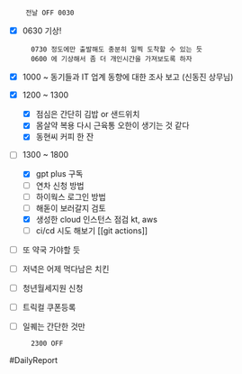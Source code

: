 		전날 OFF 0030 

- [x] 0630 기상! 
	 
		0730 정도에만 출발해도 충분히 일찍 도착할 수 있는 듯 
		0600 에 기상해서 좀 더 개인시간을 가져보도록 하자 
	
- [x] 1000 ~ 동기들과 IT 업계 동향에 대한 조사 보고 (신동진 상무님)
- [x] 1200 ~ 1300 
	- [x] 점심은 간단히 김밥 or 샌드위치 
	- [x] 몸살약 복용 
		다시 근육통 오한이 생기는 것 같다
	- [x] 동현씨 커피 한 잔 
- [ ] 1300 ~ 1800 
	 - [x] gpt plus 구독
	 - [ ] 연차 신청 방법  
	 - [ ] 하이웍스 로그인 방법 
	 - [ ] 해돋이 보러갈지 검토 
	 - [x] 생성한 cloud 인스턴스 점검 kt, aws
	 - [ ] ci/cd 시도 해보기 
		 [[git actions]]
- [ ] 또 약국 가야할 듯 
- [ ] 저녁은 어제 먹다남은 치킨 
- [ ] 청년월세지원 신청
- [ ] 트릭컬 쿠폰등록 
- [ ] 일퀘는 간단한 것만

		2300 OFF

#DailyReport 